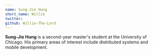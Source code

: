 ```yaml
---
name: Sung-Jie Hung
short_name: Willie
twitter:
github: Willie-The-Lord
---
```


**Sung-Jie Hung** is a second-year master's student at the University of Chicago. His primary areas of interest include distributed systems and mobile development.
